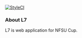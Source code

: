 [![StyleCI](https://github.styleci.io/repos/255331761/shield?branch=master)](https://github.styleci.io/repos/255331761)

### About L7

L7 is web application for NFSU Cup.
